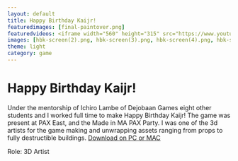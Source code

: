 ```yaml
---
layout: default
title: Happy Birthday Kaijr!
featuredimages: [final-paintover.png]
featuredvideos: <iframe width="560" height="315" src="https://www.youtube.com/embed/mgxDuZaSL1c" frameborder="0" allowfullscreen></iframe>
images: [hbk-screen(2).png, hbk-screen(3).png, hbk-screen(4).png, hbk-screen(5).png, hbk-screen(6).png]
theme: light
category: game
---
```


# Happy Birthday Kaijr!

Under the mentorship of Ichiro Lambe of Dejobaan Games eight other students and I worked full time to make Happy Birthday Kaijr! The game was present at PAX East, and the Made in MA PAX Party. I was one of the 3d artists for the game making and unwrapping assets ranging from props to fully destructible buildings. 
[Download on PC or MAC](https://github.com/nathanwentworth/happy-birthday-kai-junior/releases/tag/v0.7)

Role: 3D Artist
